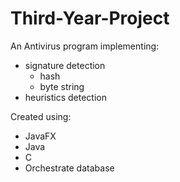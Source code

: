 # Third-Year-Project
An Antivirus program implementing:
- signature detection
  - hash
  - byte string
- heuristics detection 

Created using: 
- JavaFX
- Java
- C
- Orchestrate database